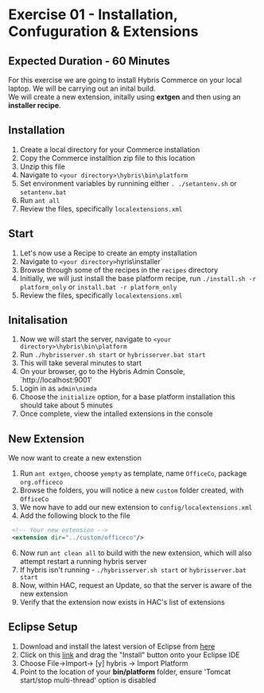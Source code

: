 # Exercise 01 - Installation, Confuguration & Extensions
## Expected Duration - 60 Minutes

For this exercise we are going to install Hybris Commerce on your local laptop. We will be carrying out an inital build.  
We will create a new extension, initally using **extgen** and then using an **installer recipe**.

## Installation
1. Create a local directory for your Commerce installation
2. Copy the Commerce installtion zip file to this location
3. Unzip this file
4. Navigate to  `<your directory>\hybris\bin\platform`
5. Set environment variables by runnining either `. ./setantenv.sh` or `setantenv.bat`
6. Run `ant all`
7. Review the files, specifically `localextensions.xml`  

## Start

1. Let's now use a Recipe to create an empty installation
2. Navigate to `<your directory>`hyris\installer`
3. Browse through some of the recipes in the `recipes` directory
4. Initially, we will just install the base platform recipe, run `./install.sh -r platform_only` or `install.bat -r platform_only`
5. Review the files, specifically `localextensions.xml`  

## Initalisation

1. Now we will start the server, navigate to  `<your directory>\hybris\bin\platform`
2. Run `./hybrisserver.sh start` or `hybrisserver.bat start`
3. This will take several minutes to start
4. On your browser, go to the Hybris Admin Console, `http://localhost:9001'
5. Login in as `admin\nimda`  
6. Choose the `initialize` option, for a base platform installation this should take about 5 minutes
7. Once complete, view the intalled extensions in the console

## New Extension

We now want to create a new extenstion

1. Run `ant extgen`, choose `yempty` as template, name `OfficeCo`, package `org.officeco`
2. Browse the folders, you will notice a new `custom` folder created, with `OfficeCo`
3. We now have to add our new extension to `config/localextensions.xml`
4. Add the following block to the file

```xml
 <!-- Your new extension -->
 <extension dir="../custom/officeco"/>  
```

6. Now run `ant clean all` to  build with the new extension, which will also attempt restart a running hybris server
7.  If hybris isn't running -  `./hybrisserver.sh start` or `hybrisserver.bat start`
8.  Now, within HAC, request an Update, so that the server is aware of the new extension
9.  Verify that the extension now exists in HAC's list of extensions

## Eclipse Setup

1. Download and install the latest version of Eclipse from [here](https://www.eclipse.org/downloads/packages/release/2018-09/r/eclipse-ide-java-ee-developers)
2. Click on this [link](https://marketplace.eclipse.org/content/sap-hybris-commerce-development-tools-eclipse) and drag the "Install" button onto your Eclipse IDE
3. Choose File->Import-> [y] hybris -> Import Platform
4. Point to the location of your **bin/platform** folder, ensure 'Tomcat start/stop multi-thread' option is disabled
